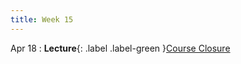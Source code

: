 ```yaml
---
title: Week 15
---
```


Apr 18
: **Lecture**{: .label .label-green }[Course Closure](#)
  <!-- : [3.1](#), [2.2](#), [2.3](#) -->

